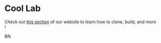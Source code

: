 # Cool Lab

Check out [this section](https://coollibs.github.io/CoolLab-Devlog/dev-guide/) of our website to learn how to clone, build, and more !

BN